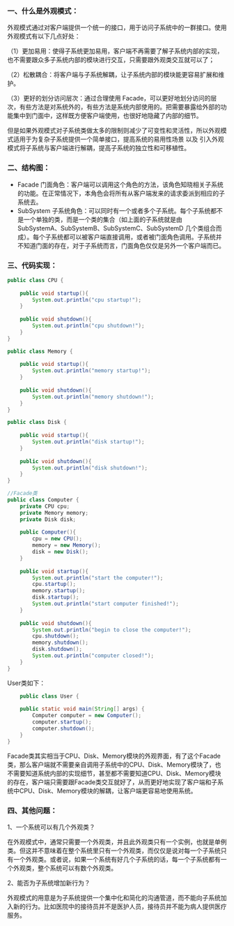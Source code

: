 ### 一、什么是外观模式：

​		 外观模式通过对客户端提供一个统一的接口，用于访问子系统中的一群接口。使用外观模式有以下几点好处：

（1）更加易用：使得子系统更加易用，客户端不再需要了解子系统内部的实现，也不需要跟众多子系统内部的模块进行交互，只需要跟外观类交互就可以了；

（2）松散耦合：将客户端与子系统解耦，让子系统内部的模块能更容易扩展和维护。

（3）更好的划分访问层次：通过合理使用 Facade，可以更好地划分访问的层次，有些方法是对系统外的，有些方法是系统内部使用的。把需要暴露给外部的功能集中到门面中，这样既方便客户端使用，也很好地隐藏了内部的细节。

​		但是如果外观模式对子系统类做太多的限制则减少了可变性和灵活性，所以外观模式适用于为复杂子系统提供一个简单接口，提高系统的易用性场景 以及 引入外观模式将子系统与客户端进行解耦，提高子系统的独立性和可移植性。

### 二、结构图：

- Facade 门面角色：客户端可以调用这个角色的方法，该角色知晓相关子系统的功能。在正常情况下，本角色会将所有从客户端发来的请求委派到相应的子系统去。
- SubSystem 子系统角色：可以同时有一个或者多个子系统。每个子系统都不是一个单独的类，而是一个类的集合（如上面的子系统就是由 SubSystemA、SubSystemB、SubSystemC、SubSystemD 几个类组合而成）。每个子系统都可以被客户端直接调用，或者被门面角色调用。子系统并不知道门面的存在，对于子系统而言，门面角色仅仅是另外一个客户端而已。

### 三、代码实现：

```java
public class CPU {
	
	public void startup(){
		System.out.println("cpu startup!");
	}
	
	public void shutdown(){
		System.out.println("cpu shutdown!");
	}
}
```

```java
public class Memory {
	
	public void startup(){
		System.out.println("memory startup!");
	}
	
	public void shutdown(){
		System.out.println("memory shutdown!");
	}
}
```

```java
public class Disk {
	
	public void startup(){
		System.out.println("disk startup!");
	}
	
	public void shutdown(){
		System.out.println("disk shutdown!");
	}
}
```

```java
//Facade类
public class Computer {
	private CPU cpu;
	private Memory memory;
	private Disk disk;
	
	public Computer(){
		cpu = new CPU();
		memory = new Memory();
		disk = new Disk();
	}
	
	public void startup(){
		System.out.println("start the computer!");
		cpu.startup();
		memory.startup();
		disk.startup();
		System.out.println("start computer finished!");
	}
	
	public void shutdown(){
		System.out.println("begin to close the computer!");
		cpu.shutdown();
		memory.shutdown();
		disk.shutdown();
		System.out.println("computer closed!");
	}
}
```

 User类如下：

```java
	public class User {
 
	public static void main(String[] args) {
		Computer computer = new Computer();
		computer.startup();
		computer.shutdown();
	}
}
```

​		Facade类其实相当于CPU、Disk、Memory模块的外观界面，有了这个Facade类，那么客户端就不需要亲自调用子系统中的CPU、Disk、Memory模块了，也不需要知道系统内部的实现细节，甚至都不需要知道CPU、Disk、Memory模块的存在，客户端只需要跟Facade类交互就好了，从而更好地实现了客户端和子系统中CPU、Disk、Memory模块的解耦，让客户端更容易地使用系统。

### 四、其他问题：

1、一个系统可以有几个外观类？

​    	在外观模式中，通常只需要一个外观类，并且此外观类只有一个实例，也就是单例类。但这并不意味着在整个系统里只有一个外观类，而仅仅是说对每一个子系统只有一个外观类。或者说，如果一个系统有好几个子系统的话，每一个子系统都有一个外观类，整个系统可以有数个外观类。

2、能否为子系统增加新行为？

​    	外观模式的用意是为子系统提供一个集中化和简化的沟通管道，而不能向子系统加入新的行为。比如医院中的接待员并不是医护人员，接待员并不能为病人提供医疗服务。
